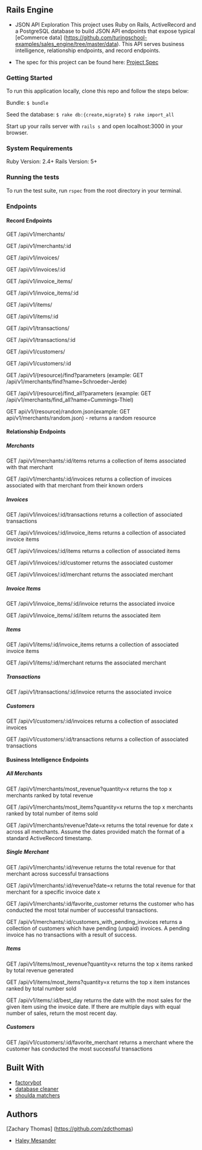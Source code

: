 ## Rails Engine

* JSON API Exploration
This project uses Ruby on Rails, ActiveRecord and a PostgreSQL database to build JSON API endpoints that expose typical [eCommerce data] (https://github.com/turingschool-examples/sales_engine/tree/master/data). This API serves business intelligence, relationship endpoints, and record endpoints.

* The spec for this project can be found here: [Project Spec](http://backend.turing.io/module3/projects/rails_engine)

### Getting Started

To run this application locally, clone this repo and follow the steps below:

Bundle:
`$ bundle`

Seed the database:
`$ rake db:{create,migrate}`
`$ rake import_all`

Start up your rails server with `rails s`
and open localhost:3000 in your browser.

### System Requirements

Ruby Version: 2.4+
Rails Version: 5+

### Running the tests

To run the test suite, run `rspec` from the root directory in your terminal.

### Endpoints

#### Record Endpoints

GET /api/v1/merchants/

GET /api/v1/merchants/:id


GET /api/v1/invoices/

GET /api/v1/invoices/:id

GET /api/v1/invoice_items/

GET /api/v1/invoice_items/:id

GET /api/v1/items/

GET /api/v1/items/:id

GET /api/v1/transactions/

GET /api/v1/transactions/:id

GET /api/v1/customers/

GET /api/v1/customers/:id

GET /api/v1/(resource)/find?parameters (example: GET /api/v1/merchants/find?name=Schroeder-Jerde)

GET /api/v1/(resource)/find_all?parameters (example: GET /api/v1/merchants/find_all?name=Cummings-Thiel)

GET api/v1/(resource)/random.json(example: GET api/v1/merchants/random.json) - returns a random resource



#### Relationship Endpoints

##### Merchants

GET /api/v1/merchants/:id/items returns a collection of items associated with that merchant

GET /api/v1/merchants/:id/invoices returns a collection of invoices associated with that merchant from their known orders

##### Invoices


GET /api/v1/invoices/:id/transactions returns a collection of associated transactions

GET /api/v1/invoices/:id/invoice_items returns a collection of associated invoice items

GET /api/v1/invoices/:id/items returns a collection of associated items

GET /api/v1/invoices/:id/customer returns the associated customer

GET /api/v1/invoices/:id/merchant returns the associated merchant

##### Invoice Items

GET /api/v1/invoice_items/:id/invoice returns the associated invoice

GET /api/v1/invoice_items/:id/item returns the associated item

##### Items

GET /api/v1/items/:id/invoice_items returns a collection of associated invoice items

GET /api/v1/items/:id/merchant returns the associated merchant

##### Transactions

GET /api/v1/transactions/:id/invoice returns the associated invoice

##### Customers

GET /api/v1/customers/:id/invoices returns a collection of associated invoices

GET /api/v1/customers/:id/transactions returns a collection of associated transactions

#### Business Intelligence Endpoints

##### All Merchants

GET /api/v1/merchants/most_revenue?quantity=x returns the top x merchants ranked by total revenue

GET /api/v1/merchants/most_items?quantity=x returns the top x merchants ranked by total number of items sold

GET /api/v1/merchants/revenue?date=x returns the total revenue for date x across all merchants. Assume the dates provided match the format of a standard ActiveRecord timestamp.

##### Single Merchant

GET /api/v1/merchants/:id/revenue returns the total revenue for that merchant across successful transactions

GET /api/v1/merchants/:id/revenue?date=x returns the total revenue for that merchant for a specific invoice date x

GET /api/v1/merchants/:id/favorite_customer returns the customer who has conducted the most total number of successful transactions.

GET /api/v1/merchants/:id/customers_with_pending_invoices returns a collection of customers which have pending (unpaid) invoices. A pending invoice has no transactions with a result of success.

##### Items

GET /api/v1/items/most_revenue?quantity=x returns the top x items ranked by total revenue generated

GET /api/v1/items/most_items?quantity=x returns the top x item instances ranked by total number sold

GET /api/v1/items/:id/best_day returns the date with the most sales for the given item using the invoice date. If there are multiple days with equal number of sales, return the most recent day.

##### Customers

GET /api/v1/customers/:id/favorite_merchant returns a merchant where the customer has conducted the most successful transactions


## Built With

* [factorybot](https://github.com/thoughtbot/factory_bot)
* [database cleaner](https://github.com/DatabaseCleaner/database_cleaner)
* [shoulda matchers](https://github.com/thoughtbot/shoulda-matchers)

## Authors
[Zachary Thomas] (https://github.com/zdcthomas)
* [Haley Mesander](https://github.com/hmesander)
